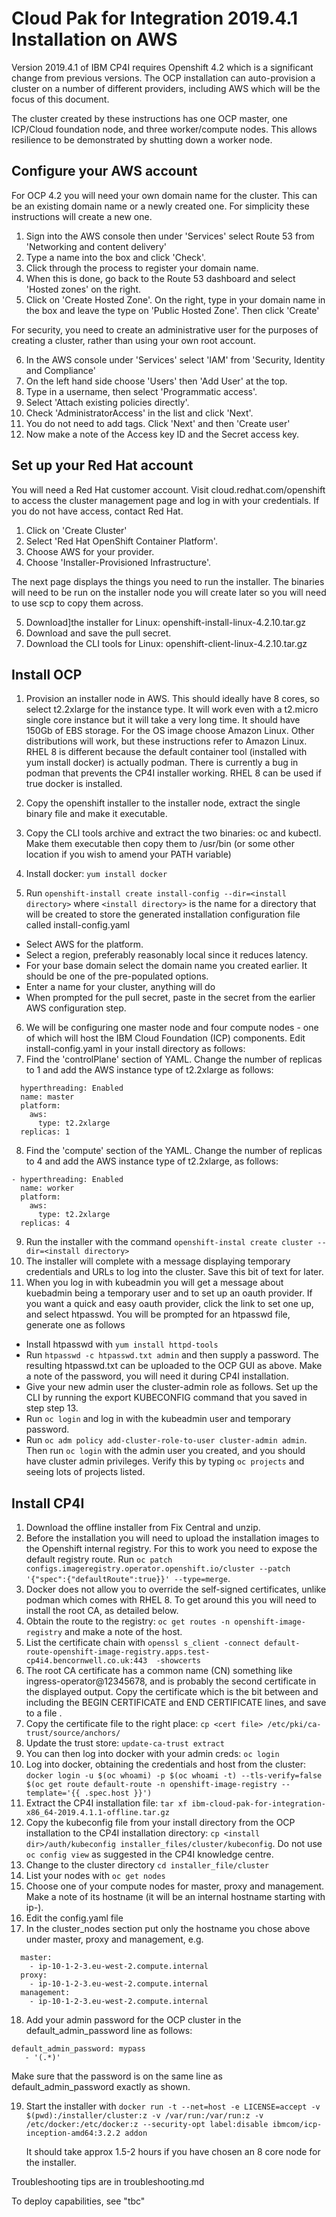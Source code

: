 # Cloud Pak for Integration 2019.4.1 Installation on AWS

Version 2019.4.1 of IBM CP4I requires Openshift 4.2 which is a significant change from previous versions.  The OCP installation can auto-provision a cluster on a number of different providers, including AWS which will be the focus of this document.

The cluster created by these instructions has one OCP master, one ICP/Cloud foundation node, and three worker/compute nodes.  This allows resilience to be demonstrated by shutting down a worker node.

## Configure your AWS account

For OCP 4.2 you will need your own domain name for the cluster.  This can be an existing domain name or a newly created one.  For simplicity these instructions will create a new one.

1. Sign into the AWS console then under 'Services' select Route 53 from 'Networking and content delivery'
2. Type a name into the box and click 'Check'.
3. Click through the process to register your domain name.
4. When this is done, go back to the Route 53 dashboard and select 'Hosted zones' on the right.
5. Click on 'Create Hosted Zone'.  On the right, type in your domain name in the box and leave the type on 'Public Hosted Zone'.  Then click 'Create'

For security, you need to create an administrative user for the purposes of creating a cluster, rather than using your own root account.

6. In the AWS console under 'Services' select 'IAM' from 'Security, Identity and Compliance'
7. On the left hand side choose 'Users' then 'Add User' at the top.
8. Type in a username, then select 'Programmatic access'.
9. Select 'Attach existing policies directly'.
10. Check 'AdministratorAccess' in the list and click 'Next'.
11. You do not need to add tags.  Click 'Next' and then 'Create user'
12. Now make a note of the Access key ID and the Secret access key.

## Set up your Red Hat account

You will need a Red Hat customer account.  Visit cloud.redhat.com/openshift to access the cluster management page and log in with your credentials.  If you do not have access, contact Red Hat.

1. Click on 'Create Cluster'
2. Select 'Red Hat OpenShift Container Platform'.
3. Choose AWS for your provider.
4. Choose 'Installer-Provisioned Infrastructure'.

The next page displays the things you need to run the installer.  The binaries will need to be run on the installer node you will create later so you will need to use scp to copy them across.

5. Download]the installer for Linux: 	openshift-install-linux-4.2.10.tar.gz
6. Download and save the pull secret.
7. Download the CLI tools for Linux: openshift-client-linux-4.2.10.tar.gz

## Install OCP

1. Provision an installer node in AWS.  This should ideally have 8 cores, so select t2.2xlarge for the instance type.  It will work even with a t2.micro single core instance but it will take a very long time.  It should have 150Gb of EBS storage.  For the OS image choose Amazon Linux.  Other distributions will work, but these instructions refer to Amazon Linux.  RHEL 8 is different because the default container tool (installed with yum install docker) is actually podman.  There is currently a bug in podman that prevents the CP4I installer working. RHEL 8 can be used if true docker is installed.
2. Copy the openshift installer to the installer node, extract the single binary file and make it executable.
3. Copy the CLI tools archive and extract the two binaries: oc and kubectl.  Make them executable then copy them to /usr/bin (or some other location if you wish to amend your PATH variable)
4. Install docker: `yum install docker`


5. Run `openshift-install create install-config --dir=<install directory>` where `<install directory>` is the name for a directory that will be created to store the generated installation configuration file called install-config.yaml
- Select AWS for the platform.
- Select a region, preferably reasonably local since it reduces latency.
- For your base domain select the domain name you created earlier.  It should be one of the pre-populated options.
- Enter a name for your cluster, anything will do
- When prompted for the pull secret, paste in the secret from the earlier AWS configuration step.

6. We will be configuring one master node and four compute nodes - one of which will host the IBM Cloud Foundation (ICP) components.  Edit install-config.yaml in your install directory as follows:
7. Find the 'controlPlane' section of YAML.  Change the number of replicas to 1 and add the AWS instance type of t2.2xlarge as follows:

```controlPlane:
  hyperthreading: Enabled
  name: master
  platform:
    aws:
      type: t2.2xlarge
  replicas: 1
  ```

8. Find the 'compute' section of the YAML.  Change the number of replicas to 4 and add the AWS instance type of t2.2xlarge, as follows:

```compute:
- hyperthreading: Enabled
  name: worker
  platform:
    aws:
      type: t2.2xlarge
  replicas: 4
  ```

9. Run the installer with the command `openshift-instal create cluster --dir=<install directory>`
10. The installer will complete with a message displaying temporary credentials and URLs to log into the cluster.  Save this bit of text for later.
11. When you log in with kubeadmin you will get a message about kuebadmin being a temporary user and to set up an oauth provider.  If you want a quick and easy oauth provider, click the link to set one up, and select htpasswd.  You will be prompted for an htpasswd file, generate one as follows
- Install htpasswd with `yum install httpd-tools`
- Run `htpasswd -c htpasswd.txt admin` and then supply a password.  The resulting htpasswd.txt can be uploaded to the OCP GUI as above.  Make a note of the password, you will need it during CP4I installation.
- Give your new admin user the cluster-admin role as follows.  Set up the CLI by running the export KUBECONFIG command that you saved in step step 13.
- Run `oc login` and log in with the kubeadmin user and temporary password.
- Run `oc adm policy add-cluster-role-to-user cluster-admin admin`.  Then run `oc login` with the admin user you created, and you should have cluster admin privileges.  Verify this by typing `oc projects` and seeing lots of projects listed.

## Install CP4I

1. Download the offline installer from Fix Central and unzip.
2. Before the installation you will need to upload the installation images to the Openshift internal registry. For this to work you need to expose the default registry route.  Run `oc patch configs.imageregistry.operator.openshift.io/cluster --patch '{"spec":{"defaultRoute":true}}' --type=merge`.
3. Docker does not allow you to override the self-signed certificates, unlike podman which comes with RHEL 8.  To get around this you will need to install the root CA, as detailed below.
4. Obtain the route to the registry: `oc get routes -n openshift-image-registry` and make a note of the host.
5. List the certificate chain with `openssl s_client -connect default-route-openshift-image-registry.apps.test-cp4i4.bencornwell.co.uk:443  -showcerts`
6. The root CA certificate has a common name (CN) something like ingress-operator@12345678, and is probably the second certificate in the displayed output.  Copy the certificate which is the bit between and including the BEGIN CERTIFICATE and END CERTIFICATE lines, and save to a file <cert file>.
7. Copy the certificate file to the right place: `cp <cert file> /etc/pki/ca-trust/source/anchors/`
8. Update the trust store: `update-ca-trust extract`
9. You can then log into docker with your admin creds: `oc login`
10. Log into docker, obtaining the credentials and host from the cluster: `docker login -u $(oc whoami) -p $(oc whoami -t) --tls-verify=false $(oc get route default-route -n openshift-image-registry --template='{{ .spec.host }}')`
11. Extract the CP4I installation file: `tar xf ibm-cloud-pak-for-integration-x86_64-2019.4.1.1-offline.tar.gz`
12. Copy the kubeconfig file from your install directory from the OCP installation to the CP4I installation directory: `cp <install dir>/auth/kubeconfig installer_files/cluster/kubeconfig`.  Do not use `oc config view` as suggested in the CP4I knowledge centre.
13. Change to the cluster directory `cd installer_file/cluster`
14. List your nodes with `oc get nodes`
15. Choose one of your compute nodes for master, proxy and management.  Make a note of its hostname (it will be an internal hostname starting with ip-).
16. Edit the config.yaml file
17. In the cluster_nodes section put only the hostname you chose above under master, proxy and management, e.g.

```cluster_nodes:
  master:
    - ip-10-1-2-3.eu-west-2.compute.internal
  proxy:
    - ip-10-1-2-3.eu-west-2.compute.internal
  management:
    - ip-10-1-2-3.eu-west-2.compute.internal
```

18. Add your admin password for the OCP cluster in the default_admin_password line as follows:
```
default_admin_password: mypass
   - '(.*)'
```

  Make sure that the password is on the same line as default_admin_password exactly as shown.

19. Start the installer with `docker run -t --net=host -e LICENSE=accept -v $(pwd):/installer/cluster:z -v /var/run:/var/run:z -v /etc/docker:/etc/docker:z --security-opt label:disable ibmcom/icp-inception-amd64:3.2.2 addon`

    It should take approx 1.5-2 hours if you have chosen an 8 core node for the installer.

Troubleshooting tips are in troubleshooting.md

To deploy capabilities, see "tbc"
